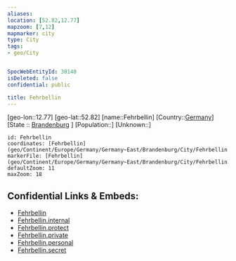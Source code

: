 ```yaml
---
aliases: 
location: [52.82,12.77]
mapzoom: [7,12] 
mapmarker: city 
type: City
tags:
- geo/City


SpocWebEntityId: 30140
isDeleted: false
confidential: public

title: Fehrbellin
---
```

[geo-lon::12.77]
[geo-lat::52.82]
[name::Fehrbellin]
[Country::[Germany](geo/Continent/Europe/Germany.md)]
[State :: [Brandenburg](geo/Continent/Europe/Germany/Germany~East/Brandenburg.md) ]
[Population::]
[Unknown::]


```leaflet
id: Fehrbellin
coordinates: [Fehrbellin](geo/Continent/Europe/Germany/Germany~East/Brandenburg/City/Fehrbellin.md)
markerFile: [Fehrbellin](geo/Continent/Europe/Germany/Germany~East/Brandenburg/City/Fehrbellin.md)
defaultZoom: 11 
maxZoom: 18
```


## Confidential Links & Embeds: 
- [Fehrbellin](../../../../../../../../_public/geo/Continent/Europe/Germany/Germany~East/Brandenburg/City/Fehrbellin.md) 
- [Fehrbellin.internal](../../../../../../../../_internal/geo/Continent/Europe/Germany/Germany~East/Brandenburg/City/Fehrbellin.internal.md) 
- [Fehrbellin.protect](../../../../../../../../_protect/geo/Continent/Europe/Germany/Germany~East/Brandenburg/City/Fehrbellin.protect.md) 
- [Fehrbellin.private](../../../../../../../../_private/geo/Continent/Europe/Germany/Germany~East/Brandenburg/City/Fehrbellin.private.md) 
- [Fehrbellin.personal](../../../../../../../../_personal/geo/Continent/Europe/Germany/Germany~East/Brandenburg/City/Fehrbellin.personal.md) 
- [Fehrbellin.secret](../../../../../../../../_secret/geo/Continent/Europe/Germany/Germany~East/Brandenburg/City/Fehrbellin.secret.md) 
